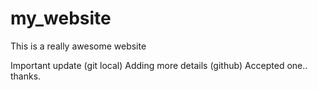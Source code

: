 # my_website

This is a really awesome website

Important update (git local)
Adding more details (github)
Accepted one.. thanks.